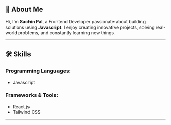 ## 📜 About Me
Hi, I'm **Sachin Pal**, a Frontend Developer passionate about building solutions using **Javascript**. I enjoy creating innovative projects, solving real-world problems, and constantly learning new things.

---

## 🛠 Skills

### Programming Languages:
- Javascript 

### Frameworks & Tools:
- React.js
- Tailwind CSS
 
---